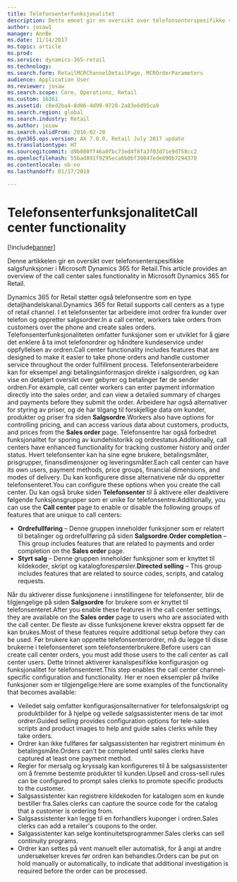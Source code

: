 ```yaml
---
title: Telefonsenterfunksjonalitet
description: Dette emnet gir en oversikt over telefonsenterspesifikke salgsfunksjoner i Microsoft Dynamics 365 for Retail.
author: josaw1
manager: AnnBe
ms.date: 11/14/2017
ms.topic: article
ms.prod: 
ms.service: dynamics-365-retail
ms.technology: 
ms.search.form: RetailMCRChannelDetailPage, MCROrderParameters
audience: Application User
ms.reviewer: josaw
ms.search.scope: Core, Operations, Retail
ms.custom: 16361
ms.assetid: c8ed2ba4-8d06-4d99-9728-2a83e6d95ca9
ms.search.region: global
ms.search.industry: Retail
ms.author: josaw
ms.search.validFrom: 2016-02-28
ms.dyn365.ops.version: AX 7.0.0, Retail July 2017 update
ms.translationtype: HT
ms.sourcegitcommit: d9b080ff46a0fbc73ed4f8fa3f03d71e9d758cc2
ms.openlocfilehash: 55bad891f9295eca6b0bf39847ede890b7294370
ms.contentlocale: nb-no
ms.lasthandoff: 01/17/2018

---
```


# <a name="call-center-functionality"></a><span data-ttu-id="029dc-103">Telefonsenterfunksjonalitet</span><span class="sxs-lookup"><span data-stu-id="029dc-103">Call center functionality</span></span>

[!include[banner](includes/banner.md)]


<span data-ttu-id="029dc-104">Denne artikkelen gir en oversikt over telefonsenterspesifikke salgsfunksjoner i Microsoft Dynamics 365 for Retail.</span><span class="sxs-lookup"><span data-stu-id="029dc-104">This article provides an overview of the call center sales functionality in Microsoft Dynamics 365 for Retail.</span></span>

<span data-ttu-id="029dc-105">Dynamics 365 for Retail støtter også telefonsentre som en type detaljhandelskanal.</span><span class="sxs-lookup"><span data-stu-id="029dc-105">Dynamics 365 for Retail supports call centers as a type of retail channel.</span></span> <span data-ttu-id="029dc-106">I et telefonsenter tar arbeidere imot ordrer fra kunder over telefon og oppretter salgsordrer.</span><span class="sxs-lookup"><span data-stu-id="029dc-106">In a call center, workers take orders from customers over the phone and create sales orders.</span></span> <span data-ttu-id="029dc-107">Telefonsenterfunksjonaliteten omfatter funksjoner som er utviklet for å gjøre det enklere å ta imot telefonordrer og håndtere kundeservice under oppfyllelsen av ordren.</span><span class="sxs-lookup"><span data-stu-id="029dc-107">Call center functionality includes features that are designed to make it easier to take phone orders and handle customer service throughout the order fulfillment process.</span></span> <span data-ttu-id="029dc-108">Telefonsenterarbeidere kan for eksempel angi betalingsinformasjon direkte i salgsordren, og kan vise en detaljert oversikt over gebyrer og betalinger før de sender ordren.</span><span class="sxs-lookup"><span data-stu-id="029dc-108">For example, call center workers can enter payment information directly into the sales order, and can view a detailed summary of charges and payments before they submit the order.</span></span> <span data-ttu-id="029dc-109">Arbeidere har også alternativer for styring av priser, og de har tilgang til forskjellige data om kunder, produkter og priser fra siden **Salgsordre**.</span><span class="sxs-lookup"><span data-stu-id="029dc-109">Workers also have options for controlling pricing, and can access various data about customers, products, and prices from the **Sales order** page.</span></span> <span data-ttu-id="029dc-110">Telefonsentre har også forbedret funksjonalitet for sporing av kundehistorikk og ordrestatus.</span><span class="sxs-lookup"><span data-stu-id="029dc-110">Additionally, call centers have enhanced functionality for tracking customer history and order status.</span></span> <span data-ttu-id="029dc-111">Hvert telefonsenter kan ha sine egne brukere, betalingsmåter, prisgrupper, finansdimensjoner og leveringsmåter.</span><span class="sxs-lookup"><span data-stu-id="029dc-111">Each call center can have its own users, payment methods, price groups, financial dimensions, and modes of delivery.</span></span> <span data-ttu-id="029dc-112">Du kan konfigurere disse alternativene når du oppretter telefonsenteret.</span><span class="sxs-lookup"><span data-stu-id="029dc-112">You can configure these options when you create the call center.</span></span> <span data-ttu-id="029dc-113">Du kan også bruke siden **Telefonsenter** til å aktivere eller deaktivere følgende funksjonsgrupper som er unike for telefonsentre:</span><span class="sxs-lookup"><span data-stu-id="029dc-113">Additionally, you can use the **Call center** page to enable or disable the following groups of features that are unique to call centers:</span></span>

-   <span data-ttu-id="029dc-114">**Ordrefullføring** – Denne gruppen inneholder funksjoner som er relatert til betalinger og ordrefullføring på siden **Salgsordre**.</span><span class="sxs-lookup"><span data-stu-id="029dc-114">**Order completion** – This group includes features that are related to payments and order completion on the **Sales order** page.</span></span>
-   <span data-ttu-id="029dc-115">**Styrt salg** – Denne gruppen inneholder funksjoner som er knyttet til kildekoder, skript og katalogforespørsler.</span><span class="sxs-lookup"><span data-stu-id="029dc-115">**Directed selling** – This group includes features that are related to source codes, scripts, and catalog requests.</span></span>

<span data-ttu-id="029dc-116">Når du aktiverer disse funksjonene i innstillingene for telefonsenter, blir de tilgjengelige på siden **Salgsordre** for brukere som er knyttet til telefonsenteret.</span><span class="sxs-lookup"><span data-stu-id="029dc-116">After you enable these features in the call center settings, they are available on the **Sales order** page to users who are associated with the call center.</span></span> <span data-ttu-id="029dc-117">De fleste av disse funksjonene krever ekstra oppsett før de kan brukes.</span><span class="sxs-lookup"><span data-stu-id="029dc-117">Most of these features require additional setup before they can be used.</span></span> <span data-ttu-id="029dc-118">Før brukere kan opprette telefonsenterordrer, må du legge til disse brukerne i telefonsenteret som telefonsenterbrukere.</span><span class="sxs-lookup"><span data-stu-id="029dc-118">Before users can create call center orders, you must add those users to the call center as call center users.</span></span> <span data-ttu-id="029dc-119">Dette trinnet aktiverer kanalspesifikke konfigurasjon og funksjonalitet for telefonsenteret.</span><span class="sxs-lookup"><span data-stu-id="029dc-119">This step enables the call center channel-specific configuration and functionality.</span></span> <span data-ttu-id="029dc-120">Her er noen eksempler på hvilke funksjoner som er tilgjengelige:</span><span class="sxs-lookup"><span data-stu-id="029dc-120">Here are some examples of the functionality that becomes available:</span></span>

-   <span data-ttu-id="029dc-121">Veiledet salg omfatter konfigurasjonsalternativer for telefonsalgskript og produktbilder for å hjelpe og veilede salgsassistenter mens de tar imot ordrer.</span><span class="sxs-lookup"><span data-stu-id="029dc-121">Guided selling provides configuration options for tele-sales scripts and product images to help and guide sales clerks while they take orders.</span></span>
-   <span data-ttu-id="029dc-122">Ordrer kan ikke fullføres før salgsassistenten har registrert minimum én betalingsmåte.</span><span class="sxs-lookup"><span data-stu-id="029dc-122">Orders can't be completed until sales clerks have captured at least one payment method.</span></span>
-   <span data-ttu-id="029dc-123">Regler for mersalg og kryssalg kan konfigureres til å be salgsassistenter om å fremme bestemte produkter til kunden.</span><span class="sxs-lookup"><span data-stu-id="029dc-123">Upsell and cross-sell rules can be configured to prompt sales clerks to promote specific products to the customer.</span></span>
-   <span data-ttu-id="029dc-124">Salgsassistenter kan registrere kildekoden for katalogen som en kunde bestiller fra.</span><span class="sxs-lookup"><span data-stu-id="029dc-124">Sales clerks can capture the source code for the catalog that a customer is ordering from.</span></span>
-   <span data-ttu-id="029dc-125">Salgsassistenter kan legge til en forhandlers kuponger i ordren.</span><span class="sxs-lookup"><span data-stu-id="029dc-125">Sales clerks can add a retailer's coupons to the order.</span></span>
-   <span data-ttu-id="029dc-126">Salgassistenter kan selge kontinuitetsprogrammer.</span><span class="sxs-lookup"><span data-stu-id="029dc-126">Sales clerks can sell continuity programs.</span></span>
-   <span data-ttu-id="029dc-127">Ordrer kan settes på vent manuelt eller automatisk, for å angi at andre undersøkelser kreves før ordren kan behandles.</span><span class="sxs-lookup"><span data-stu-id="029dc-127">Orders can be put on hold manually or automatically, to indicate that additional investigation is required before the order can be processed.</span></span>





